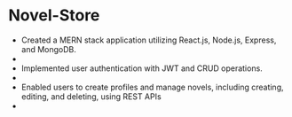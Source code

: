 # Novel-Store

 <ul><li>Created a MERN stack application utilizing React.js, Node.js, Express, and MongoDB.<li/>
 <li>Implemented user authentication with JWT and CRUD operations.<li/>
 <li>Enabled users to create profiles and manage novels, including creating, editing, and deleting, using REST APIs<li/><ul/>
